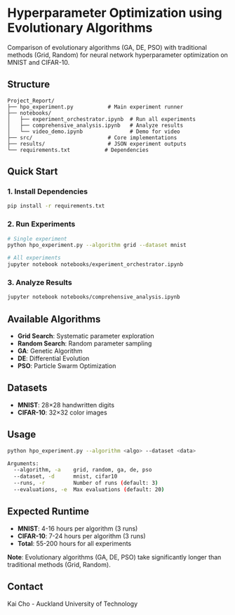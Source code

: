 # Hyperparameter Optimization using Evolutionary Algorithms

Comparison of evolutionary algorithms (GA, DE, PSO) with traditional methods (Grid, Random) for neural network hyperparameter optimization on MNIST and CIFAR-10.

## Structure

```
Project_Report/
├── hpo_experiment.py           # Main experiment runner
├── notebooks/
│   ├── experiment_orchestrator.ipynb  # Run all experiments
│   ├── comprehensive_analysis.ipynb   # Analyze results  
│   └── video_demo.ipynb               # Demo for video
├── src/                        # Core implementations
├── results/                    # JSON experiment outputs
└── requirements.txt           # Dependencies
```

## Quick Start

### 1. Install Dependencies
```bash
pip install -r requirements.txt
```

### 2. Run Experiments
```bash
# Single experiment
python hpo_experiment.py --algorithm grid --dataset mnist

# All experiments
jupyter notebook notebooks/experiment_orchestrator.ipynb
```

### 3. Analyze Results
```bash
jupyter notebook notebooks/comprehensive_analysis.ipynb
```

## Available Algorithms
- **Grid Search**: Systematic parameter exploration
- **Random Search**: Random parameter sampling  
- **GA**: Genetic Algorithm
- **DE**: Differential Evolution
- **PSO**: Particle Swarm Optimization

## Datasets
- **MNIST**: 28×28 handwritten digits
- **CIFAR-10**: 32×32 color images

## Usage

```bash
python hpo_experiment.py --algorithm <algo> --dataset <data>

Arguments:
  --algorithm, -a    grid, random, ga, de, pso
  --dataset, -d      mnist, cifar10
  --runs, -r         Number of runs (default: 3)
  --evaluations, -e  Max evaluations (default: 20)
```

## Expected Runtime
- **MNIST**: 4-16 hours per algorithm (3 runs)
- **CIFAR-10**: 7-24 hours per algorithm (3 runs)
- **Total**: 55-200 hours for all experiments

**Note**: Evolutionary algorithms (GA, DE, PSO) take significantly longer than traditional methods (Grid, Random).

## Contact
Kai Cho - Auckland University of Technology
